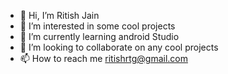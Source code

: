 - 👋 Hi, I’m Ritish Jain
- 👀 I’m interested in some cool projects
- 🌱 I’m currently learning android Studio
- 💞️ I’m looking to collaborate on any cool projects
- 📫 How to reach me ritishrtg@gmail.com

<!---
rjain000/rjain000 is a ✨ special ✨ repository because its `README.md` (this file) appears on your GitHub profile.
You can click the Preview link to take a look at your changes.
--->
